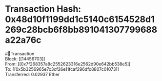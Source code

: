 
Transaction Hash: 0x48d10f1199dd1c5140c6154528d1269c28bcb6f8bb891041307799688a22a76c
====================================================================================
  
#💸Transaction  
Block: [[14456703]]  
From: [[0x7f268357a8c2552623316e2562d90e642bb538e5]]  
To: [[0x5b3256965e7c3cf26e11fcaf296dfc8807c01073]]  
Transferred: 0.02937 Ether